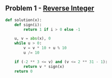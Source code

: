 ## Problem 1 - [Reverse Integer](https://leetcode.com/problems/reverse-integer/description/)

```python
def solution(x):
    def sign(i):
        return 1 if i > 0 else -1

    u, v = abs(x), 0
    while u > 0:
        v = v * 10 + u % 10
        u /= 10

    if (-2 ** 3 <= v) and (v <= 2 ** 31 - 1):
        return v * sign(x)
    return 0
```
